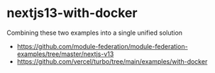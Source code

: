 # nextjs13-with-docker

Combining these two examples into a single unified solution

- https://github.com/module-federation/module-federation-examples/tree/master/nextjs-v13
- https://github.com/vercel/turbo/tree/main/examples/with-docker
